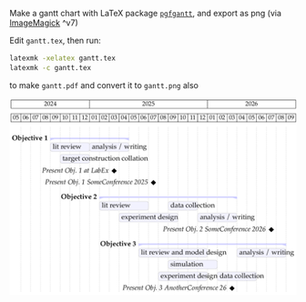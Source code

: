 Make a gantt chart with LaTeX package [`pgfgantt`](https://ctan.org/pkg/pgfgantt), and export as png (via [ImageMagick](https://imagemagick.org/index.php) ^v7)

Edit `gantt.tex`, then run:

```sh
latexmk -xelatex gantt.tex
latexmk -c gantt.tex
```

to make `gantt.pdf` and convert it to `gantt.png` also

![](gantt.png)
